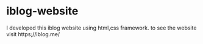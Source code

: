 # iblog-website
I developed this iblog website using html,css framework. to see the website visit https;//iblog.me/
